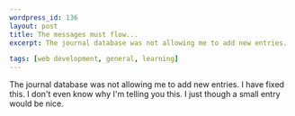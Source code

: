 ```yaml
--- 
wordpress_id: 136
layout: post
title: The messages must flow...
excerpt: The journal database was not allowing me to add new entries.  I have fixed this.  I don't even know why I'm telling you this.  I just though a small entry would be nice.

tags: [web development, general, learning]
---
```


The journal database was not allowing me to add new entries.  I have fixed this.  I don't even know why I'm telling you this.  I just though a small entry would be nice.
